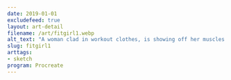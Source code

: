 ```yaml
---
date: 2019-01-01
excludefeed: true
layout: art-detail
filename: /art/fitgirl1.webp
alt_text: "A woman clad in workout clothes, is showing off her muscles at you - smiling."
slug: fitgirl1
arttags:
- sketch
program: Procreate
---
```

